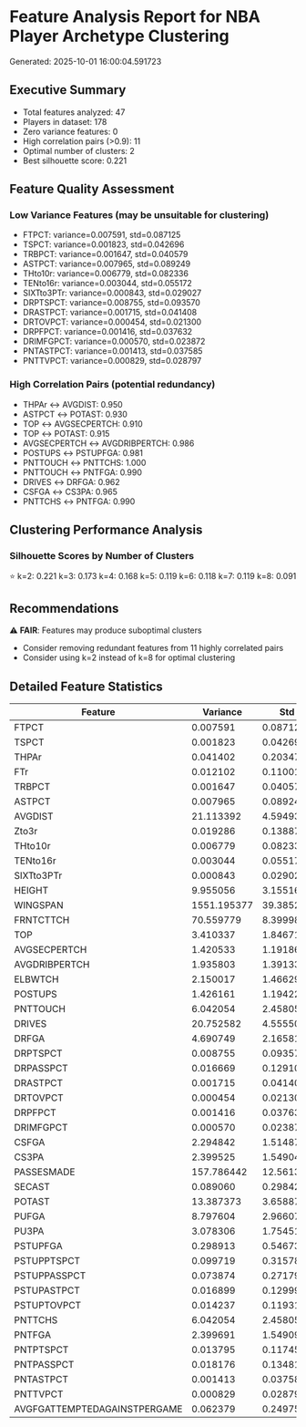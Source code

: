# Feature Analysis Report for NBA Player Archetype Clustering
Generated: 2025-10-01 16:00:04.591723

## Executive Summary
- Total features analyzed: 47
- Players in dataset: 178
- Zero variance features: 0
- High correlation pairs (>0.9): 11
- Optimal number of clusters: 2
- Best silhouette score: 0.221

## Feature Quality Assessment
### Low Variance Features (may be unsuitable for clustering)
- FTPCT: variance=0.007591, std=0.087125
- TSPCT: variance=0.001823, std=0.042696
- TRBPCT: variance=0.001647, std=0.040579
- ASTPCT: variance=0.007965, std=0.089249
- THto10r: variance=0.006779, std=0.082336
- TENto16r: variance=0.003044, std=0.055172
- SIXTto3PTr: variance=0.000843, std=0.029027
- DRPTSPCT: variance=0.008755, std=0.093570
- DRASTPCT: variance=0.001715, std=0.041408
- DRTOVPCT: variance=0.000454, std=0.021300
- DRPFPCT: variance=0.001416, std=0.037632
- DRIMFGPCT: variance=0.000570, std=0.023872
- PNTASTPCT: variance=0.001413, std=0.037585
- PNTTVPCT: variance=0.000829, std=0.028797

### High Correlation Pairs (potential redundancy)
- THPAr ↔ AVGDIST: 0.950
- ASTPCT ↔ POTAST: 0.930
- TOP ↔ AVGSECPERTCH: 0.910
- TOP ↔ POTAST: 0.915
- AVGSECPERTCH ↔ AVGDRIBPERTCH: 0.986
- POSTUPS ↔ PSTUPFGA: 0.981
- PNTTOUCH ↔ PNTTCHS: 1.000
- PNTTOUCH ↔ PNTFGA: 0.990
- DRIVES ↔ DRFGA: 0.962
- CSFGA ↔ CS3PA: 0.965
- PNTTCHS ↔ PNTFGA: 0.990

## Clustering Performance Analysis
### Silhouette Scores by Number of Clusters
⭐ k=2: 0.221
   k=3: 0.173
   k=4: 0.168
   k=5: 0.119
   k=6: 0.118
   k=7: 0.119
   k=8: 0.091

## Recommendations
⚠️ **FAIR**: Features may produce suboptimal clusters
- Consider removing redundant features from 11 highly correlated pairs
- Consider using k=2 instead of k=8 for optimal clustering

## Detailed Feature Statistics
| Feature | Variance | Std | Mean | Min | Max | Range | Null% | Unique |
|---------|----------|-----|------|-----|-----|-------|-------|--------|
| FTPCT | 0.007591 | 0.087125 | 0.787 | 0.513 | 0.966 | 0.453 | 0.0% | 131 |
| TSPCT | 0.001823 | 0.042696 | 0.586 | 0.494 | 0.724 | 0.230 | 0.0% | 113 |
| THPAr | 0.041402 | 0.203475 | 0.422 | 0.000 | 0.868 | 0.868 | 0.0% | 174 |
| FTr | 0.012102 | 0.110010 | 0.239 | 0.046 | 0.657 | 0.611 | 0.0% | 178 |
| TRBPCT | 0.001647 | 0.040579 | 0.089 | 0.029 | 0.203 | 0.174 | 0.0% | 94 |
| ASTPCT | 0.007965 | 0.089249 | 0.170 | 0.044 | 0.452 | 0.408 | 0.0% | 134 |
| AVGDIST | 21.113392 | 4.594931 | 13.974 | 1.931 | 22.229 | 20.297 | 0.0% | 178 |
| Zto3r | 0.019286 | 0.138874 | 0.065 | 0.000 | 0.837 | 0.837 | 0.0% | 52 |
| THto10r | 0.006779 | 0.082336 | 0.045 | 0.000 | 0.338 | 0.338 | 0.0% | 52 |
| TENto16r | 0.003044 | 0.055172 | 0.026 | 0.000 | 0.319 | 0.319 | 0.0% | 52 |
| SIXTto3PTr | 0.000843 | 0.029027 | 0.012 | 0.000 | 0.203 | 0.203 | 0.0% | 50 |
| HEIGHT | 9.955056 | 3.155163 | 78.449 | 72.000 | 86.000 | 14.000 | 0.0% | 15 |
| WINGSPAN | 1551.195377 | 39.385218 | 53.552 | 0.000 | 92.500 | 92.500 | 0.0% | 51 |
| FRNTCTTCH | 70.559779 | 8.399987 | 25.466 | 10.200 | 56.200 | 46.000 | 0.0% | 125 |
| TOP | 3.410337 | 1.846710 | 2.611 | 0.400 | 8.600 | 8.200 | 0.0% | 57 |
| AVGSECPERTCH | 1.420533 | 1.191861 | 2.908 | 1.200 | 6.060 | 4.860 | 0.0% | 141 |
| AVGDRIBPERTCH | 1.935803 | 1.391331 | 2.167 | 0.270 | 6.040 | 5.770 | 0.0% | 152 |
| ELBWTCH | 2.150017 | 1.466294 | 1.221 | 0.100 | 10.100 | 10.000 | 0.0% | 41 |
| POSTUPS | 1.426161 | 1.194220 | 0.673 | 0.000 | 8.800 | 8.800 | 0.0% | 33 |
| PNTTOUCH | 6.042054 | 2.458059 | 2.447 | 0.200 | 10.900 | 10.700 | 0.0% | 62 |
| DRIVES | 20.752582 | 4.555500 | 5.965 | 0.100 | 20.600 | 20.500 | 0.0% | 108 |
| DRFGA | 4.690749 | 2.165814 | 2.739 | 0.000 | 10.200 | 10.200 | 0.0% | 66 |
| DRPTSPCT | 0.008755 | 0.093570 | 0.487 | 0.000 | 1.000 | 1.000 | 0.0% | 118 |
| DRPASSPCT | 0.016669 | 0.129109 | 0.369 | 0.082 | 0.746 | 0.664 | 0.0% | 143 |
| DRASTPCT | 0.001715 | 0.041408 | 0.093 | 0.000 | 0.242 | 0.242 | 0.0% | 99 |
| DRTOVPCT | 0.000454 | 0.021300 | 0.065 | 0.000 | 0.148 | 0.148 | 0.0% | 72 |
| DRPFPCT | 0.001416 | 0.037632 | 0.071 | 0.000 | 0.227 | 0.227 | 0.0% | 103 |
| DRIMFGPCT | 0.000570 | 0.023872 | 0.636 | 0.553 | 0.705 | 0.152 | 0.0% | 163 |
| CSFGA | 2.294842 | 1.514874 | 3.265 | 0.100 | 8.000 | 7.900 | 0.0% | 59 |
| CS3PA | 2.399525 | 1.549040 | 3.016 | 0.000 | 7.800 | 7.800 | 0.0% | 52 |
| PASSESMADE | 157.786442 | 12.561307 | 33.838 | 13.400 | 76.600 | 63.200 | 0.0% | 143 |
| SECAST | 0.089060 | 0.298429 | 0.453 | 0.000 | 1.400 | 1.400 | 0.0% | 15 |
| POTAST | 13.387373 | 3.658876 | 5.849 | 1.000 | 20.700 | 19.700 | 0.0% | 91 |
| PUFGA | 8.797604 | 2.966076 | 3.184 | 0.000 | 11.900 | 11.900 | 0.0% | 77 |
| PU3PA | 3.078306 | 1.754510 | 1.538 | 0.000 | 7.600 | 7.600 | 0.0% | 50 |
| PSTUPFGA | 0.298913 | 0.546730 | 0.313 | 0.000 | 3.400 | 3.400 | 0.0% | 21 |
| PSTUPPTSPCT | 0.099719 | 0.315783 | 0.335 | 0.000 | 1.000 | 1.000 | 0.0% | 65 |
| PSTUPPASSPCT | 0.073874 | 0.271797 | 0.266 | 0.000 | 1.000 | 1.000 | 0.0% | 83 |
| PSTUPASTPCT | 0.016899 | 0.129995 | 0.065 | 0.000 | 1.000 | 1.000 | 0.0% | 68 |
| PSTUPTOVPCT | 0.014237 | 0.119317 | 0.051 | 0.000 | 1.000 | 1.000 | 0.0% | 60 |
| PNTTCHS | 6.042054 | 2.458059 | 2.447 | 0.200 | 10.900 | 10.700 | 0.0% | 62 |
| PNTFGA | 2.399691 | 1.549093 | 1.412 | 0.000 | 7.300 | 7.300 | 0.0% | 49 |
| PNTPTSPCT | 0.013795 | 0.117451 | 0.632 | 0.000 | 0.857 | 0.857 | 0.0% | 120 |
| PNTPASSPCT | 0.018176 | 0.134819 | 0.317 | 0.085 | 0.833 | 0.748 | 0.0% | 143 |
| PNTASTPCT | 0.001413 | 0.037585 | 0.063 | 0.000 | 0.200 | 0.200 | 0.0% | 94 |
| PNTTVPCT | 0.000829 | 0.028797 | 0.050 | 0.000 | 0.150 | 0.150 | 0.0% | 77 |
| AVGFGATTEMPTEDAGAINSTPERGAME | 0.062379 | 0.249758 | 0.800 | 0.355 | 1.955 | 1.600 | 0.0% | 177 |